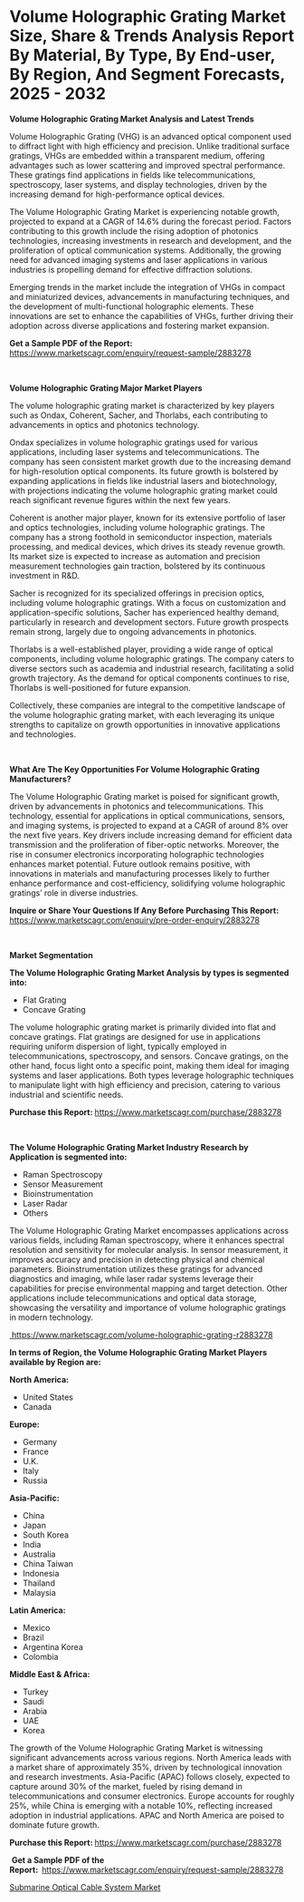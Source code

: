 <p><h1>Volume Holographic Grating Market Size, Share & Trends Analysis Report By Material, By Type, By End-user, By Region, And Segment Forecasts, 2025 - 2032</h1></p><p><strong>Volume Holographic Grating Market Analysis and Latest Trends</strong></p>
<p><p>Volume Holographic Grating (VHG) is an advanced optical component used to diffract light with high efficiency and precision. Unlike traditional surface gratings, VHGs are embedded within a transparent medium, offering advantages such as lower scattering and improved spectral performance. These gratings find applications in fields like telecommunications, spectroscopy, laser systems, and display technologies, driven by the increasing demand for high-performance optical devices.</p><p>The Volume Holographic Grating Market is experiencing notable growth, projected to expand at a CAGR of 14.6% during the forecast period. Factors contributing to this growth include the rising adoption of photonics technologies, increasing investments in research and development, and the proliferation of optical communication systems. Additionally, the growing need for advanced imaging systems and laser applications in various industries is propelling demand for effective diffraction solutions. </p><p>Emerging trends in the market include the integration of VHGs in compact and miniaturized devices, advancements in manufacturing techniques, and the development of multi-functional holographic elements. These innovations are set to enhance the capabilities of VHGs, further driving their adoption across diverse applications and fostering market expansion.</p></p>
<p><strong>Get a Sample PDF of the Report:&nbsp;</strong> <a href="https://www.marketscagr.com/enquiry/request-sample/2883278?utm_campaign=2097&utm_medium=2&utm_source=Github&utm_content=ia&utm_term=13032025&utm_id=volume-holographic-grating">https://www.marketscagr.com/enquiry/request-sample/2883278</a></p>
<p>&nbsp;</p>
<p><strong>Volume Holographic Grating Major Market Players</strong></p>
<p><p>The volume holographic grating market is characterized by key players such as Ondax, Coherent, Sacher, and Thorlabs, each contributing to advancements in optics and photonics technology. </p><p>Ondax specializes in volume holographic gratings used for various applications, including laser systems and telecommunications. The company has seen consistent market growth due to the increasing demand for high-resolution optical components. Its future growth is bolstered by expanding applications in fields like industrial lasers and biotechnology, with projections indicating the volume holographic grating market could reach significant revenue figures within the next few years.</p><p>Coherent is another major player, known for its extensive portfolio of laser and optics technologies, including volume holographic gratings. The company has a strong foothold in semiconductor inspection, materials processing, and medical devices, which drives its steady revenue growth. Its market size is expected to increase as automation and precision measurement technologies gain traction, bolstered by its continuous investment in R&D.</p><p>Sacher is recognized for its specialized offerings in precision optics, including volume holographic gratings. With a focus on customization and application-specific solutions, Sacher has experienced healthy demand, particularly in research and development sectors. Future growth prospects remain strong, largely due to ongoing advancements in photonics.</p><p>Thorlabs is a well-established player, providing a wide range of optical components, including volume holographic gratings. The company caters to diverse sectors such as academia and industrial research, facilitating a solid growth trajectory. As the demand for optical components continues to rise, Thorlabs is well-positioned for future expansion.</p><p>Collectively, these companies are integral to the competitive landscape of the volume holographic grating market, with each leveraging its unique strengths to capitalize on growth opportunities in innovative applications and technologies.</p></p>
<p>&nbsp;</p>
<p><strong>What Are The Key Opportunities For Volume Holographic Grating Manufacturers?</strong></p>
<p><p>The Volume Holographic Grating market is poised for significant growth, driven by advancements in photonics and telecommunications. This technology, essential for applications in optical communications, sensors, and imaging systems, is projected to expand at a CAGR of around 8% over the next five years. Key drivers include increasing demand for efficient data transmission and the proliferation of fiber-optic networks. Moreover, the rise in consumer electronics incorporating holographic technologies enhances market potential. Future outlook remains positive, with innovations in materials and manufacturing processes likely to further enhance performance and cost-efficiency, solidifying volume holographic gratings’ role in diverse industries.</p></p>
<p><strong>Inquire or Share Your Questions If Any Before Purchasing This Report:</strong> <a href="https://www.marketscagr.com/enquiry/pre-order-enquiry/2883278?utm_campaign=2097&utm_medium=2&utm_source=Github&utm_content=ia&utm_term=13032025&utm_id=volume-holographic-grating">https://www.marketscagr.com/enquiry/pre-order-enquiry/2883278</a></p>
<p>&nbsp;</p>
<p><strong>Market Segmentation</strong></p>
<p><strong>The Volume Holographic Grating Market Analysis by types is segmented into:</strong></p>
<p><ul><li>Flat Grating</li><li>Concave Grating</li></ul></p>
<p><p>The volume holographic grating market is primarily divided into flat and concave gratings. Flat gratings are designed for use in applications requiring uniform dispersion of light, typically employed in telecommunications, spectroscopy, and sensors. Concave gratings, on the other hand, focus light onto a specific point, making them ideal for imaging systems and laser applications. Both types leverage holographic techniques to manipulate light with high efficiency and precision, catering to various industrial and scientific needs.</p></p>
<p><strong>Purchase this Report:&nbsp;</strong><a href="https://www.marketscagr.com/purchase/2883278?utm_campaign=2097&utm_medium=2&utm_source=Github&utm_content=ia&utm_term=13032025&utm_id=volume-holographic-grating">https://www.marketscagr.com/purchase/2883278</a></p>
<p>&nbsp;</p>
<p><strong>The Volume Holographic Grating Market Industry Research by Application is segmented into:</strong></p>
<p><ul><li>Raman Spectroscopy</li><li>Sensor Measurement</li><li>Bioinstrumentation</li><li>Laser Radar</li><li>Others</li></ul></p>
<p><p>The Volume Holographic Grating Market encompasses applications across various fields, including Raman spectroscopy, where it enhances spectral resolution and sensitivity for molecular analysis. In sensor measurement, it improves accuracy and precision in detecting physical and chemical parameters. Bioinstrumentation utilizes these gratings for advanced diagnostics and imaging, while laser radar systems leverage their capabilities for precise environmental mapping and target detection. Other applications include telecommunications and optical data storage, showcasing the versatility and importance of volume holographic gratings in modern technology.</p></p>
<p><a href="https://www.marketscagr.com/volume-holographic-grating-r2883278?utm_campaign=2097&utm_medium=2&utm_source=Github&utm_content=ia&utm_term=13032025&utm_id=volume-holographic-grating">&nbsp;https://www.marketscagr.com/volume-holographic-grating-r2883278</a></p>
<p><strong>In terms of Region, the Volume Holographic Grating Market Players available by Region are:</strong></p>
<p>
    <p> <strong> North America: </strong>
        <ul>
            <li>United States</li>
            <li>Canada</li>
        </ul>
        </p> 
    <p> <strong> Europe: </strong>
        <ul>
            <li>Germany</li>
            <li>France</li>
            <li>U.K.</li>
            <li>Italy</li>
            <li>Russia</li>
        </ul>
        </p> 
    <p> <strong> Asia-Pacific: </strong>
        <ul>
            <li>China</li>
            <li>Japan</li>
            <li>South Korea</li>
            <li>India</li>
            <li>Australia</li>
            <li>China Taiwan</li>
            <li>Indonesia</li>
            <li>Thailand</li>
            <li>Malaysia</li>
        </ul>
        </p> 
    <p> <strong> Latin America: </strong>
        <ul>
            <li>Mexico</li>
            <li>Brazil</li>
            <li>Argentina Korea</li>
            <li>Colombia</li>
        </ul>
        </p> 
    <p> <strong> Middle East & Africa: </strong>
        <ul>
            <li>Turkey</li>
            <li>Saudi</li>
            <li>Arabia</li>
            <li>UAE</li>
            <li>Korea</li>
        </ul>
    </p>
    </p>
<p><p>The growth of the Volume Holographic Grating Market is witnessing significant advancements across various regions. North America leads with a market share of approximately 35%, driven by technological innovation and research investments. Asia-Pacific (APAC) follows closely, expected to capture around 30% of the market, fueled by rising demand in telecommunications and consumer electronics. Europe accounts for roughly 25%, while China is emerging with a notable 10%, reflecting increased adoption in industrial applications. APAC and North America are poised to dominate future growth.</p></p>
<p><strong>Purchase this Report: </strong><a href="https://www.marketscagr.com/purchase/2883278?utm_campaign=2097&utm_medium=2&utm_source=Github&utm_content=ia&utm_term=13032025&utm_id=volume-holographic-grating">https://www.marketscagr.com/purchase/2883278</a></p>
<p>&nbsp;<strong>Get a Sample PDF of the Report:&nbsp;&nbsp;</strong><a href="https://www.marketscagr.com/enquiry/request-sample/2883278?utm_campaign=2097&utm_medium=2&utm_source=Github&utm_content=ia&utm_term=13032025&utm_id=volume-holographic-grating">https://www.marketscagr.com/enquiry/request-sample/2883278</a></p>
<p><strong></strong></p>
<p><p><a href="https://github.com/FlorianWolf90/Market-Research-Report-List-1/blob/main/submarine-optical-cable-system-market.md?utm_campaign=2097&utm_medium=2&utm_source=Github&utm_content=ia&utm_term=13032025&utm_id=volume-holographic-grating">Submarine Optical Cable System Market</a></p></p>
